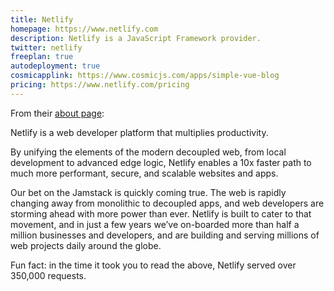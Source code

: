 ```yaml
---
title: Netlify
homepage: https://www.netlify.com
description: Netlify is a JavaScript Framework provider.
twitter: netlify
freeplan: true
autodeployment: true
cosmicapplink: https://www.cosmicjs.com/apps/simple-vue-blog
pricing: https://www.netlify.com/pricing
---
```


From their [about page](https://www.netlify.com/about/):

Netlify is a web developer platform that multiplies productivity.

By unifying the elements of the modern decoupled web, from local development to advanced edge logic, Netlify enables a 10x faster path to much more performant, secure, and scalable websites and apps.

Our bet on the Jamstack is quickly coming true. The web is rapidly changing away from monolithic to decoupled apps, and web developers are storming ahead with more power than ever. Netlify is built to cater to that movement, and in just a few years we’ve on-boarded more than half a million businesses and developers, and are building and serving millions of web projects daily around the globe.

Fun fact: in the time it took you to read the above, Netlify served over 350,000 requests.
